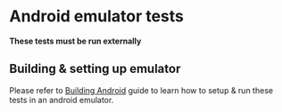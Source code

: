 # Android emulator tests

**These tests must be run externally**

## Building & setting up emulator

Please refer to
[Building Android](../../../docs/guies/android_building.md) guide to learn how to
setup & run these tests in an android emulator.